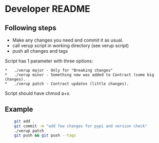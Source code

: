 # Developer README

## Following steps

*   Make any changes you need and commit it as usual.
*   call verup script in working directory (see verup script)
*   push all changes and tags

Script has 1 parameter with three options:

    *   ./verup major - Only for "Breaking changes"
    *   ./verup minor - Something new was added to Contract (some big changes).
    *   ./verup patch - Contract updates (little changes).

Script should have chmod a+x.

## Example

```bash
    git add .
    git commit -m "add few changes for pypi and version check"
    ./verup patch
    git push && git push --tags
```
